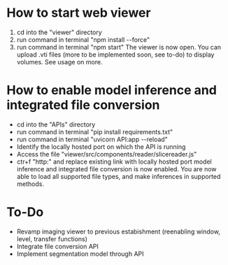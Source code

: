 # How to start web viewer
1. cd into the "viewer" directory
2. run command in terminal "npm install --force"
3. run command in terminal "npm start"
The viewer is now open. You can upload .vti files (more to be implemented soon, see to-do) to display volumes. See usage on more. 

# How to enable model inference and integrated file conversion
- cd into the "APIs" directory
- run command in terminal "pip install requirements.txt"
- run command in terminal "uvicorn API:app --reload"
- Identify the locally hosted port on which the API is running
- Access the file "viewer/src/components/reader/slicereader.js"
- ctr+f "http:" and replace existing link with locally hosted port
model inference and integrated file conversion is now enabled. You are now able to load all supported file types, and make inferences in supported methods. 

# To-Do
- Revamp imaging viewer to previous estabishment (reenabling window, level, transfer functions)
- Integrate file conversion API
- Implement segmentation model through API
 
